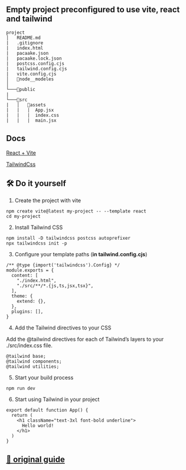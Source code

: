 ## __Empty project preconfigured to use vite, react and tailwind__
```
project
│   README.md
|   .gitignore
|   index.html
|   pacaake.json
|   pacaake.lock.json
|   postcss.config.cjs
|   tailwind.config.cjs
|   vite.config.cjs
│   📁️node__modeles    
│
└───📁️public
|
└───📁️src
|   │   📁️assets
|   |   |  App.jsx
|   |   |  index.css
|   |   |  main.jsx

```

## __Docs__

[React + Vite](https://vitejs.dev/guide/)

[TailwindCss](https://tailwindcss.com/docs/guides/vite)

## 🛠️ __Do it yourself__

1. Create the project with vite
```
npm create vite@latest my-project -- --template react
cd my-project
```
2. Install Tailwind CSS
```
npm install -D tailwindcss postcss autoprefixer
npx tailwindcss init -p
```
3. Configure your template paths (__in tailwind.config.cjs__)
~~~
/** @type {import('tailwindcss').Config} */
module.exports = {
  content: [
    "./index.html",
    "./src/**/*.{js,ts,jsx,tsx}",
  ],
  theme: {
    extend: {},
  },
  plugins: [],
}
~~~
4. Add the Tailwind directives to your CSS

Add the @tailwind directives for each of Tailwind’s layers to your ./src/index.css file.
~~~
@tailwind base;
@tailwind components;
@tailwind utilities;
~~~
5. Start your build process
~~~
npm run dev
~~~
6. Start using Tailwind in your project
~~~
export default function App() {
  return (
    <h1 className="text-3xl font-bold underline">
      Hello world!
    </h1>
  )
}
~~~
## [📖️ __original guide__](https://tailwindcss.com/docs/guides/vite)